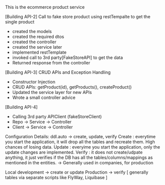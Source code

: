 This is the ecommerce product service

[Building API-2] Call to fake store product using restTempalte to get the single product

- created the models
- created the required dtos
- created the controller
- created the service later
- implemented restTemplate
- invoked call to 3rd party[FakeStoreAPI] to get the data
- Returned response from the controller

[Building API-3] CRUD APIs and Exception Handling

- Constructor Injection
- CRUD APIs: getProduct(id), getProducts(), createProduct()
- Updated the service layer for new APIs
- Wrote a small controller advice

[Building API-4]
- Calling 3rd party APIClient (fakeStoreClient)
- Repo -> Service -> Controller
- Client -> Service -> Controller

Configuration Details:
ddl.auto -> create, update, verify
Create : everytime you start the application, it will drop all the tables and recreate them. High chances of losing data.
Update : everyime you start the application, only the update changes are implemented.
Verify : it does not create/udpate anything, it just verifies if the DB has all the tables/columns/mappings as mentioned in the entities. -> Generally used in companies, for production

Local development -> create or update
Production -> verify [ generally tables via separate scripts like FlyWay, Liquibase ]